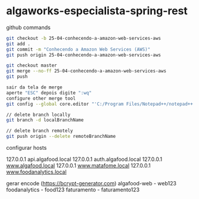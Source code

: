 # algaworks-especialista-spring-rest

github commands

```bash
git checkout -b 25-04-conhecendo-a-amazon-web-services-aws
git add .
git commit -m "Conhecendo a Amazon Web Services (AWS)"
git push origin 25-04-conhecendo-a-amazon-web-services-aws

git checkout master
git merge --no-ff 25-04-conhecendo-a-amazon-web-services-aws
git push

sair da tela de merge
aperte "ESC" depois digite ":wq"
configure other merge tool
git config --global core.editor "'C:/Program Files/Notepad++/notepad++.exe' -multiInst -notabbar -nosession -noPlugin"

// delete branch locally
git branch -d localBranchName

// delete branch remotely
git push origin --delete remoteBranchName
```

configurar hosts

127.0.0.1       api.algafood.local
127.0.0.1       auth.algafood.local
127.0.0.1       www.algafood.local
127.0.0.1       www.matafome.local
127.0.0.1       www.foodanalytics.local

gerar encode (https://bcrypt-generator.com)
algafood-web - web123
foodanalytics - food123
faturamento - faturamento123